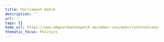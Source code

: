 ```yaml
---
title: Parliament Watch
description: ''
url: ''
tags: []
home_url: https://www.abgeordnetenwatch.de/ueber-uns/mehr/international
thematic_focus: Politics
---
```

